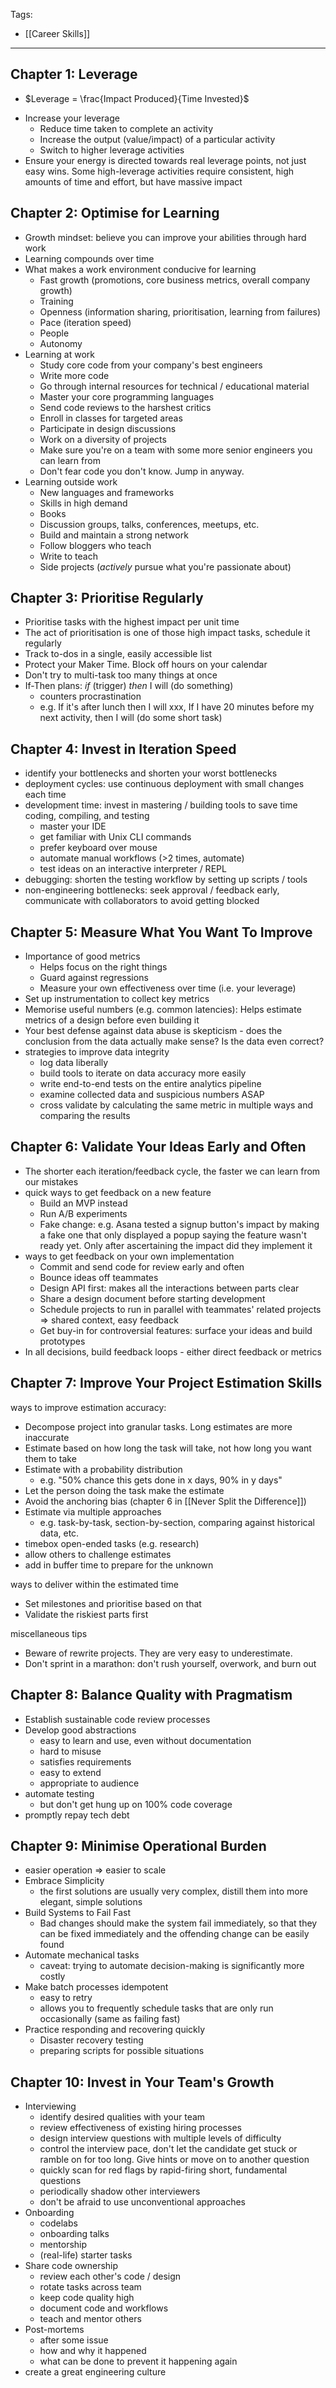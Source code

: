 Tags:
- [[Career Skills]]
---
## Chapter 1: Leverage
* $Leverage = \frac{Impact Produced}{Time Invested}$
- Increase your leverage
	- Reduce time taken to complete an activity
	- Increase the output (value/impact) of a particular activity
	- Switch to higher leverage activities
- Ensure your energy is directed towards real leverage points, not just easy wins. Some high-leverage activities require consistent, high amounts of time and effort, but have massive impact

## Chapter 2: Optimise for Learning
- Growth mindset: believe you can improve your abilities through hard work
- Learning compounds over time
- What makes a work environment conducive for learning
	- Fast growth (promotions, core business metrics, overall company growth)
	- Training
	- Openness (information sharing, prioritisation, learning from failures)
	- Pace (iteration speed)
	- People
	- Autonomy
- Learning at work
	- Study core code from your company's best engineers
	- Write more code
	- Go through internal resources for technical / educational material
	- Master your core programming languages
	- Send code reviews to the harshest critics
	- Enroll in classes for targeted areas
	- Participate in design discussions
	- Work on a diversity of projects
	- Make sure you're on a team with some more senior engineers you can learn from
	- Don't fear code you don't know. Jump in anyway.
- Learning outside work
	- New languages and frameworks
	- Skills in high demand
	- Books
	- Discussion groups, talks, conferences, meetups, etc.
	- Build and maintain a strong network
	- Follow bloggers who teach
	- Write to teach
	- Side projects (_actively_ pursue what you're passionate about)
	
## Chapter 3: Prioritise Regularly
- Prioritise tasks with the highest impact per unit time
- The act of prioritisation is one of those high impact tasks, schedule it regularly
- Track to-dos in a single, easily accessible list
- Protect your Maker Time. Block off hours on your calendar
- Don't try to multi-task too many things at once
- If-Then plans: _if_ (trigger) _then_ I will (do something)
	- counters procrastination
	- e.g. If it's after lunch then I will xxx, If I have 20 minutes before my next activity, then I will (do some short task)

## Chapter 4: Invest in Iteration Speed
- identify your bottlenecks and shorten your worst bottlenecks
- deployment cycles: use continuous deployment with small changes each time
- development time: invest in mastering / building tools to save time coding, compiling, and testing
	- master your IDE
	- get familiar with Unix CLI commands
	- prefer keyboard over mouse
	- automate manual workflows (>2 times, automate)
	- test ideas on an interactive interpreter / REPL
- debugging: shorten the testing workflow by setting up scripts / tools
- non-engineering bottlenecks: seek approval / feedback early, communicate with collaborators to avoid getting blocked

## Chapter 5: Measure What You Want To Improve
- Importance of good metrics
	- Helps focus on the right things
	- Guard against regressions
	- Measure your own effectiveness over time (i.e. your leverage)
- Set up instrumentation to collect key metrics
- Memorise useful numbers (e.g. common latencies): Helps estimate metrics of a design before even building it
- Your best defense against data abuse is skepticism - does the conclusion from the data actually make sense? Is the data even correct?
- strategies to improve data integrity
	- log data liberally
	- build tools to iterate on data accuracy more easily
	- write end-to-end tests on the entire analytics pipeline
	- examine collected data and suspicious numbers ASAP
	- cross validate by calculating the same metric in multiple ways and comparing the results

## Chapter 6: Validate Your Ideas Early and Often
- The shorter each iteration/feedback cycle, the faster we can learn from our mistakes
- quick ways to get feedback on a new feature
	- Build an MVP instead
	- Run A/B experiments
	- Fake change: e.g. Asana tested a signup button's impact by making a fake one that only displayed a popup saying the feature wasn't ready yet. Only after ascertaining the impact did they implement it
- ways to get feedback on your own implementation
	- Commit and send code for review early and often
	- Bounce ideas off teammates
	- Design API first: makes all the interactions between parts clear
	- Share a design document before starting development
	- Schedule projects to run in parallel with teammates' related projects => shared context, easy feedback
	- Get buy-in for controversial features: surface your ideas and build prototypes
- In all decisions, build feedback loops - either direct feedback or metrics

## Chapter 7: Improve Your Project Estimation Skills
ways to improve estimation accuracy:
- Decompose project into granular tasks. Long estimates are more inaccurate
- Estimate based on how long the task will take, not how long you want them to take
- Estimate with a probability distribution
	- e.g. "50% chance this gets done in x days, 90% in y days"
- Let the person doing the task make the estimate
- Avoid the anchoring bias (chapter 6 in [[Never Split the Difference]])
- Estimate via multiple approaches
	- e.g. task-by-task, section-by-section, comparing against historical data, etc.
- timebox open-ended tasks (e.g. research)
- allow others to challenge estimates
- add in buffer time to prepare for the unknown

ways to deliver within the estimated time
- Set milestones and prioritise based on that
- Validate the riskiest parts first

miscellaneous tips
- Beware of rewrite projects. They are very easy to underestimate.
- Don't sprint in a marathon: don't rush yourself, overwork, and burn out

## Chapter 8: Balance Quality with Pragmatism
- Establish sustainable code review processes
- Develop good abstractions
	- easy to learn and use, even without documentation
	- hard to misuse
	- satisfies requirements
	- easy to extend
	- appropriate to audience
- automate testing
	- but don't get hung up on 100% code coverage
- promptly repay tech debt

## Chapter 9: Minimise Operational Burden
- easier operation => easier to scale
- Embrace Simplicity
	- the first solutions are usually very complex, distill them into more elegant, simple solutions
- Build Systems to Fail Fast
	- Bad changes should make the system fail immediately, so that they can be fixed immediately and the offending change can be easily found
- Automate mechanical tasks
	- caveat: trying to automate decision-making is significantly more costly
- Make batch processes idempotent
	- easy to retry
	- allows you to frequently schedule tasks that are only run occasionally (same as failing fast)
- Practice responding and recovering quickly
	- Disaster recovery testing
	- preparing scripts for possible situations

## Chapter 10: Invest in Your Team's Growth
- Interviewing
	- identify desired qualities with your team
	- review effectiveness of existing hiring processes
	- design interview questions with multiple levels of difficulty
	- control the interview pace, don't let the candidate get stuck or ramble on for too long. Give hints or move on to another question
	- quickly scan for red flags by rapid-firing short, fundamental questions
	- periodically shadow other interviewers
	- don't be afraid to use unconventional approaches
- Onboarding
	- codelabs
	- onboarding talks
	- mentorship
	- (real-life) starter tasks
- Share code ownership
	- review each other's code / design
	- rotate tasks across team
	- keep code quality high
	- document code and workflows
	- teach and mentor others
- Post-mortems
	- after some issue
	- how and why it happened
	- what can be done to prevent it happening again
- create a great engineering culture
